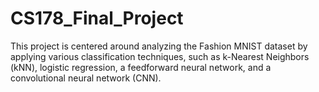 # CS178_Final_Project
This project is centered around analyzing the Fashion MNIST dataset by applying various classification techniques, such as k-Nearest Neighbors (kNN), logistic regression, a feedforward neural network, and a convolutional neural network (CNN).
